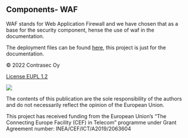 ## Components- WAF

WAF stands for Web Application Firewall and we have chosen that as a base for the security component, hense the use of waf in the documentation. 

The deployment files can be found [here](https://gitlab.publiccode.solutions/odala-public/loki-stack), this project is just for the documentation.

© 2022 Contrasec Oy

[License EUPL 1.2](https://eupl.eu/1.2/en/)

![](https://ec.europa.eu/inea/sites/default/files/ceflogos/en_horizontal_cef_logo_2.png)

The contents of this publication are the sole responsibility of the authors and do not necessarily reflect the opinion of the European Union.

This project has received funding from the European Union’s “The Connecting Europe Facility (CEF) in Telecom” programme under Grant Agreement number: INEA/CEF/ICT/A2019/2063604
